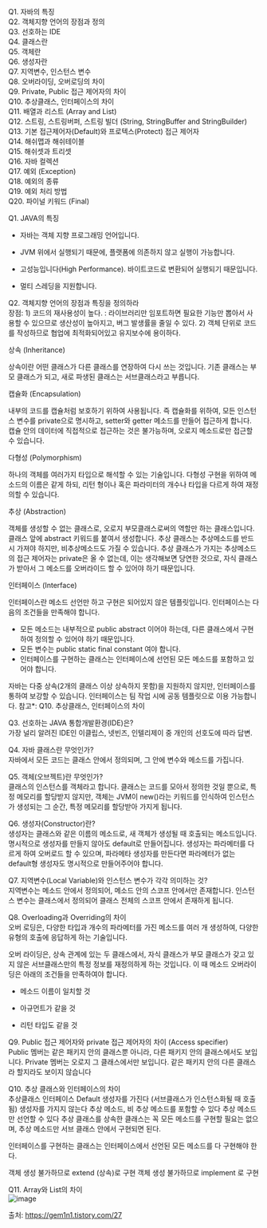 Q1. 자바의 특징   
Q2. 객체지향 언어의 장점과 정의   
Q3. 선호하는 IDE   
Q4. 클래스란   
Q5. 객체란    
Q6. 생성자란   
Q7. 지역변수, 인스턴스 변수   
Q8. 오버라이딩, 오버로딩의 차이   
Q9. Private, Public 접근 제어자의 차이   
Q10. 추상클래스, 인터페이스의 차이   
Q11. 배열과 리스트 (Array and List)   
Q12. 스트링, 스트링버퍼, 스트링 빌더 (String, StringBuffer and StringBuilder)   
Q13. 기본 접근제어자(Default)와 프로텍스(Protect) 접근 제어자   
Q14. 해쉬맵과 해쉬테이블   
Q15. 해쉬셋과 트리셋   
Q16. 자바 컬렉션   
Q17. 예외 (Exception)   
Q18. 예외의 종류   
Q19. 예외 처리 방법   
Q20. 파이널 키워드 (Final)   
    

    

Q1. JAVA의 특징   
- 자바는 객체 지향 프로그래밍 언어입니다.

- JVM 위에서 실행되기 때문에, 플랫폼에 의존하지 않고 실행이 가능합니다. 

- 고성능입니다(High Performance). 바이트코드로 변환되어 실행되기 때문입니다.

- 멀티 스레딩을 지원합니다.


Q2. 객체지향 언어의 장점과 특징을 정의하라   
장점: 1) 코드의 재사용성이 높다. : 라이브러리만 임포트하면 필요한 기능만 뽑아서 사용할 수 있으므로 생산성이 높아지고, 버그 발생률을 줄일 수 있다. 2) 객체 단위로 코드를 작성하므로 협업에 최적화되어있고 유지보수에 용이하다.

 

상속 (Inheritance) 

상속이란 어떤 클래스가 다른 클래스를 연장하여 다시 쓰는 것입니다. 기존 클래스는 부모 클래스가 되고, 새로 파생된 클래스는 서브클래스라고 부릅니다. 

캡슐화 (Encapsulation)

내부의 코드를 캡슐처럼 보호하기 위하여 사용됩니다. 즉 캡슐화를 위하여, 모든 인스턴스 변수를 private으로 명시하고, setter와 getter 메소드를 만들어 접근하게 합니다. 캡슐 안의 데이터에 직접적으로 접근하는 것은 불가능하며, 오로지 메소드로만 접근할 수 있습니다.

다형성 (Polymorphism)

하나의 객체를 여러가지 타입으로 해석할 수 있는 기술입니다. 다형성 구현을 위하여 메소드의 이름은 같게 하되, 리턴 형이나 혹은 파라미터의 개수나 타입을 다르게 하여 재정의할 수 있습니다.

추상 (Abstraction)

객체를 생성할 수 없는 클래스로, 오로지 부모클래스로써의 역할만 하는 클래스입니다. 클래스 앞에 abstract 키워드를 붙여서 생성합니다. 추상 클래스는 추상메소드를 반드시 가져야 하지만, 비추상메소드도 가질 수 있습니다. 추상 클래스가 가지는 추상메소드의 접근 제어자는 private은 올 수 없는데, 이는 생각해보면 당연한 것으로, 자식 클래스가 받아서 그 메소드를 오버라이드 할 수 있어야 하기 때문입니다.

인터페이스 (Interface)

인터페이스란 메소드 선언만 하고 구현은 되어있지 않은 템플릿입니다. 인터페이스는 다음의 조건들을 만족해야 합니다.

- 모든 메소드는 내부적으로 public abstract 이어야 하는데, 다른 클래스에서 구현하여 정의할 수 있어야 하기 때문입니다.
- 모든 변수는 public static final constant 여야 합니다.
- 인터페이스를 구현하는 클래스는 인터페이스에 선언된 모든 메소드를 포함하고 있어야 합니다.

자바는 다중 상속(2개의 클래스 이상 상속하지 못함)을 지원하지 않지만, 인터페이스를 통하여 보강할 수 있습니다. 인터페이스는 팀 작업 시에 공동 템플릿으로 이용 가능합니다.
참고*: Q10. 추상클래스, 인터페이스의 차이


Q3. 선호하는 JAVA 통합개발환경(IDE)은?   
가장 널리 알려진 IDE인 이클립스, 넷빈즈, 인텔리제이 중 개인의 선호도에 따라 답변.


Q4. 자바 클래스란 무엇인가?   
자바에서 모든 코드는 클래스 안에서 정의되며, 그 안에 변수와 메소드를 가집니다.


Q5. 객체(오브젝트)란 무엇인가?   
클래스의 인스턴스를 객체라고 합니다. 클래스는 코드를 모아서 정의한 것일 뿐으로, 특정 메모리를 할당받지 않지만, 객체는 JVM이 new()라는 키워드를 인식하여 인스턴스가 생성되는 그 순간, 특정 메모리를 할당받아 가지게 됩니다. 

Q6. 생성자(Constructor)란?   
생성자는 클래스와 같은 이름의 메소드로, 새 객체가 생성될 때 호출되는 메소드입니다. 명시적으로 생성자를 만들지 않아도 default로 만들어집니다. 생성자는 파라메터를 다르게 하여 오버로드 할 수 있으며, 파라메타 생성자를 만든다면 파라메터가 없는 default형 생성자도 명시적으로 만들어주어야 합니다.

 
Q7. 지역변수(Local Variable)와 인스턴스 변수가 각각 의미하는 것?   
지역변수는 메소드 안에서 정의되어, 메소드 안의 스코프 안에서만 존재합니다. 인스턴스 변수는 클래스에서 정의되어 클래스 전체의 스코프 안에서 존재하게 됩니다.

 
Q8. Overloading과 Overriding의 차이   
오버 로딩은, 다양한 타입과 개수의 파라메터를 가진 메소드를 여러 개 생성하여, 다양한 유형의 호출에 응답하게 하는 기술입니다.

 

오버 라이딩은, 상속 관계에 있는 두 클래스에서, 자식 클래스가 부모 클래스가 갖고 있지 않은 서브클래스만의 특정 정보를 재정의하게 하는 것입니다. 이 때 메소드 오버라이딩은 아래의 조건들을 만족하여야 합니다.

- 메소드 이름이 일치할 것

- 아규먼트가 같을 것

- 리턴 타입도 같을 것

 
Q9. Public 접근 제어자와 private 접근 제어자의 차이 (Access specifier)   
Public 멤버는 같은 패키지 안의 클래스뿐 아니라, 다른 패키지 안의 클래스에서도 보입니다.
Private 멤버는 오로지 그 클래스에서만 보입니다. 같은 패키지 안의 다른 클래스라 할지라도 보이지 않습니다



Q10. 추상 클래스와 인터페이스의 차이   
추상클래스	인터페이스
Default 생성자를 가진다 (서브클래스가 인스턴스화될 때 호출됨)	생성자를 가지지 않는다
추상 메소드, 비 추상 메소드를 포함할 수 있다	              추상 메소드만 선언할 수 있다
추상 클래스를 상속한 클래스는 꼭 모든 메소드를 구현할 필요는 없으며, 추상 메소드만 서브 클래스 안에서 구현되면 된다.

인터페이스를 구현하는 클래스는 인터페이스에서 선언된 모든 메소드를 다 구현해야 한다.

객체 생성 불가하므로 extend (상속)로 구현	객체 생성 불가하므로 implement 로 구현


Q11. Array와 List의 차이    
![image](https://user-images.githubusercontent.com/45925158/137085929-bec100bc-31e9-40cc-9b5c-10eb3207b489.png)


출처: https://gem1n1.tistory.com/27
